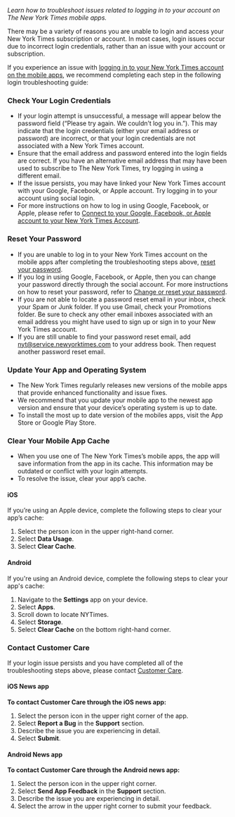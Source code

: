 _Learn how to troubleshoot issues related to logging in to your account on The New York Times mobile apps._ 

There may be a variety of reasons you are unable to login and access your New York Times subscription or account. In most cases, login issues occur due to incorrect login credentials, rather than an issue with your account or subscription. 

If you experience an issue with [logging in to your New York Times account on the mobile apps](https://help.nytimes.com/hc/en-us/articles/115010905707), we recommend completing each step in the following login troubleshooting guide:

### Check Your Login Credentials

*   If your login attempt is unsuccessful, a message will appear below the password field (“Please try again. We couldn’t log you in.”). This may indicate that the login credentials (either your email address or password) are incorrect, or that your login credentials are not associated with a New York Times account.
*   Ensure that the email address and password entered into the login fields are correct. If you have an alternative email address that may have been used to subscribe to The New York Times, try logging in using a different email.
*   If the issue persists, you may have linked your New York Times account with your Google, Facebook, or Apple account. Try logging in to your account using social login.
*   For more instructions on how to log in using Google, Facebook, or Apple, please refer to [Connect to your Google, Facebook, or Apple account to your New York Times Account](https://help.nytimes.com/hc/en-us/articles/115014887628).

### Reset Your Password

*   If you are unable to log in to your New York Times account on the mobile apps after completing the troubleshooting steps above, [reset your password](http://nytimes.com/forgot).
*   If you log in using Google, Facebook, or Apple, then you can change your password directly through the social account. For more instructions on how to reset your password, refer to [Change or reset your password](https://help.nytimes.com/hc/en-us/articles/360052335791#Change_your_password).
*   If you are not able to locate a password reset email in your inbox, check your Spam or Junk folder. If you use Gmail, check your Promotions folder. Be sure to check any other email inboxes associated with an email address you might have used to sign up or sign in to your New York Times account.
*   If you are still unable to find your password reset email, add [nyt@service.newyorktimes.com](mailto:nyt@service.newyorktimes.com) to your address book. Then request another password reset email.

### Update Your App and Operating System

*   The New York Times regularly releases new versions of the mobile apps that provide enhanced functionality and issue fixes.
*   We recommend that you update your mobile app to the newest app version and ensure that your device’s operating system is up to date.
*   To install the most up to date version of the mobiles apps, visit the App Store or Google Play Store.

### Clear Your Mobile App Cache

*   When you use one of The New York Times’s mobile apps, the app will save information from the app in its cache. This information may be outdated or conflict with your login attempts.
*   To resolve the issue, clear your app’s cache.

#### **iOS**

If you’re using an Apple device, complete the following steps to clear your app’s cache:

1.  Select the person icon in the upper right-hand corner.
2.  Select **Data Usage**.
3.  Select **Clear Cache**.

#### **Android**

If you're using an Android device, complete the following steps to clear your app's cache:

1.  Navigate to the **Settings** app on your device.
2.  Select **Apps**.
3.  Scroll down to locate NYTimes.
4.  Select **Storage**.
5.  Select **Clear Cache** on the bottom right-hand corner.

### Contact Customer Care

If your login issue persists and you have completed all of the troubleshooting steps above, please contact [Customer Care](https://help.nytimes.com/hc/en-us/articles/115015385887-Contact-Us#care).

#### **iOS News app**

**To contact Customer Care through the iOS news app:**

1.  Select the person icon in the upper right corner of the app.
2.  Select **Report a Bug** in the **Support** section.
3.  Describe the issue you are experiencing in detail.
4.  Select **Submit**.

#### **Android News app**

**To contact Customer Care through the Android news app:**

1.  Select the person icon in the upper right corner.
2.  Select **Send App Feedback** in the **Support** section.
3.  Describe the issue you are experiencing in detail.
4.  Select the arrow in the upper right corner to submit your feedback.